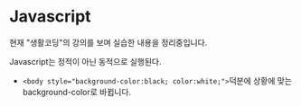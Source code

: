 # Javascript

현재 "생활코딩"의 강의를 보며 실습한 내용을 정리중입니다.

Javascript는 정적이 아닌 동적으로 실행된다.
* ```<body style="background-color:black; color:white;">```덕분에 상황에 맞는 background-color로 바뀝니다.
